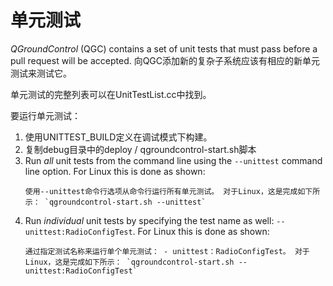 # 单元测试

_QGroundControl_ (QGC) contains a set of unit tests that must pass before a pull request will be accepted. 向QGC添加新的复杂子系统应该有相应的新单元测试来测试它。

单元测试的完整列表可以在UnitTestList.cc中找到。

要运行单元测试：

1. 使用UNITTEST_BUILD定义在调试模式下构建。
2. 复制debug目录中的deploy / qgroundcontrol-start.sh脚本
3. Run _all_ unit tests from the command line using the `--unittest` command line option.
   For Linux this is done as shown:
   ```
   使用--unittest命令行选项从命令行运行所有单元测试。 对于Linux，这是完成如下所示： `qgroundcontrol-start.sh --unittest`
   ```
4. Run _individual_ unit tests by specifying the test name as well: `--unittest:RadioConfigTest`.
   For Linux this is done as shown:
   ```
   通过指定测试名称来运行单个单元测试： - unittest：RadioConfigTest。 对于Linux，这是完成如下所示： `qgroundcontrol-start.sh --unittest:RadioConfigTest`
   ```
